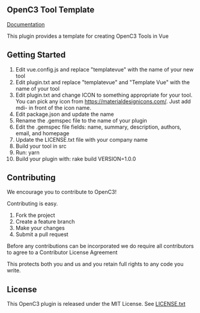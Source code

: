 ## OpenC3 Tool Template

[Documentation](https://openc3.com)

This plugin provides a template for creating OpenC3 Tools in Vue

## Getting Started

1. Edit vue.config.js and replace "templatevue" with the name of your new tool
1. Edit plugin.txt and replace "templatevue" and "Template Vue" with the name of your tool
1. Edit plugin.txt and change ICON to something appropriate for your tool. You can pick any icon from https://materialdesignicons.com/. Just add mdi- in front of the icon name.
1. Edit package.json and update the name
1. Rename the .gemspec file to the name of your plugin
1. Edit the .gemspec file fields: name, summary, description, authors, email, and homepage
1. Update the LICENSE.txt file with your company name
1. Build your tool in src
1. Run: yarn
1. Build your plugin with: rake build VERSION=1.0.0

## Contributing

We encourage you to contribute to OpenC3!

Contributing is easy.

1. Fork the project
2. Create a feature branch
3. Make your changes
4. Submit a pull request

Before any contributions can be incorporated we do require all contributors to agree to a Contributor License Agreement

This protects both you and us and you retain full rights to any code you write.

## License

This OpenC3 plugin is released under the MIT License. See [LICENSE.txt](LICENSE.txt)
